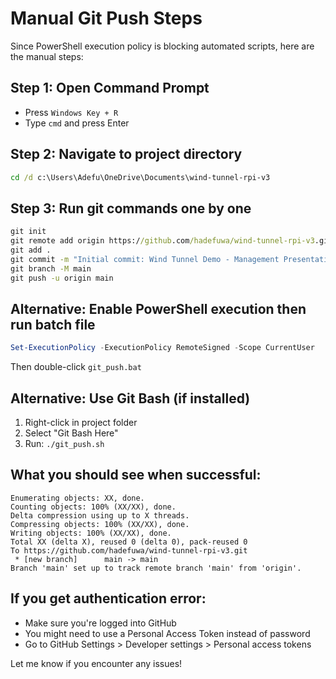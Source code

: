 # Manual Git Push Steps

Since PowerShell execution policy is blocking automated scripts, here are the manual steps:

## Step 1: Open Command Prompt
- Press `Windows Key + R`
- Type `cmd` and press Enter

## Step 2: Navigate to project directory
```cmd
cd /d c:\Users\Adefu\OneDrive\Documents\wind-tunnel-rpi-v3
```

## Step 3: Run git commands one by one
```cmd
git init
git remote add origin https://github.com/hadefuwa/wind-tunnel-rpi-v3.git
git add .
git commit -m "Initial commit: Wind Tunnel Demo - Management Presentation Ready"
git branch -M main
git push -u origin main
```

## Alternative: Enable PowerShell execution then run batch file
```powershell
Set-ExecutionPolicy -ExecutionPolicy RemoteSigned -Scope CurrentUser
```
Then double-click `git_push.bat`

## Alternative: Use Git Bash (if installed)
1. Right-click in project folder
2. Select "Git Bash Here"
3. Run: `./git_push.sh`

## What you should see when successful:
```
Enumerating objects: XX, done.
Counting objects: 100% (XX/XX), done.
Delta compression using up to X threads.
Compressing objects: 100% (XX/XX), done.
Writing objects: 100% (XX/XX), done.
Total XX (delta X), reused 0 (delta 0), pack-reused 0
To https://github.com/hadefuwa/wind-tunnel-rpi-v3.git
 * [new branch]      main -> main
Branch 'main' set up to track remote branch 'main' from 'origin'.
```

## If you get authentication error:
- Make sure you're logged into GitHub
- You might need to use a Personal Access Token instead of password
- Go to GitHub Settings > Developer settings > Personal access tokens

Let me know if you encounter any issues!
